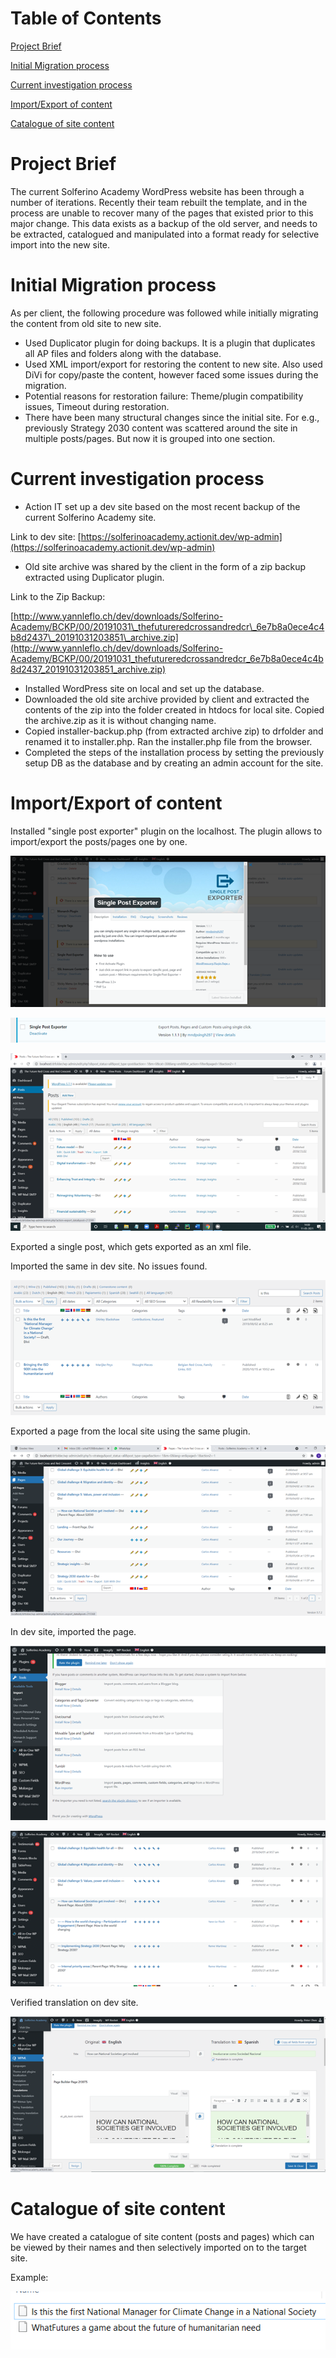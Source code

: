 # Table of Contents

[Project Brief](#project-brief)

[Initial Migration process](#Initial-Migration-process)

[Current investigation process](#Current-investigation-process)

[Import/Export of content](#Import/Export-of-content)

[Catalogue of site content](#Catalogue-of-site-content)

# Project Brief

The current Solferino Academy WordPress website has been through a number of iterations. Recently their team rebuilt the template, and in the process are unable to recover many of the pages that existed prior to this major change. This data exists as a backup of the old server, and needs to be extracted, catalogued and manipulated into a format ready for selective import into the new site.

# Initial Migration process

As per client, the following procedure was followed while initially migrating the content from old site to new site.

- Used Duplicator plugin for doing backups. It is a plugin that duplicates all AP files and folders along with the database.
- Used XML import/export for restoring the content to new site. Also used DiVi for copy/paste the content, however faced some issues during the migration.
- Potential reasons for restoration failure: Theme/plugin compatibility issues, Timeout during restoration.
- There have been many structural changes since the initial site. For e.g., previously Strategy 2030 content was scattered around the site in multiple posts/pages. But now it is grouped into one section.

# Current investigation process

- Action IT set up a dev site based on the most recent backup of the current Solferino Academy site.

Link to dev site: [https://solferinoacademy.actionit.dev/wp-admin](https://solferinoacademy.actionit.dev/wp-admin)

- Old site archive was shared by the client in the form of a zip backup extracted using Duplicator plugin.

Link to the Zip Backup:

[http://www.yannleflo.ch/dev/downloads/Solferino-Academy/BCKP/00/20191031\_thefutureredcrossandredcr\_6e7b8a0ece4c4b8d2437\_20191031203851\_archive.zip](http://www.yannleflo.ch/dev/downloads/Solferino-Academy/BCKP/00/20191031_thefutureredcrossandredcr_6e7b8a0ece4c4b8d2437_20191031203851_archive.zip)

- Installed WordPress site on local and set up the database.
- Downloaded the old site archive provided by client and extracted the contents of the zip into the folder created in htdocs for local site. Copied the archive.zip as it is without changing name.
- Copied installer-backup.php (from extracted archive zip) to drfolder and renamed it to installer.php. Ran the installer.php file from the browser.
- Completed the steps of the installation process by setting the previously setup DB as the database and by creating an admin account for the site.

# Import/Export of content

Installed &quot;single post exporter&quot; plugin on the localhost. The plugin allows to import/export the posts/pages one by one.

![](Images/img1.png)

![](Images/img9.png)

![](Images/img2.png)

Exported a single post, which gets exported as an xml file.

Imported the same in dev site. No issues found.

![](Images/img3.png)

Exported a page from the local site using the same plugin.

![](Images/img4.png)

In dev site, imported the page.

![](Images/img5.png)

![](Images/img6.png)

Verified translation on dev site.

![](Images/img7.png)

# Catalogue of site content

We have created a catalogue of site content (posts and pages) which can be viewed by their names and then selectively imported on to the target site.

Example:

![](Images/img8.png)